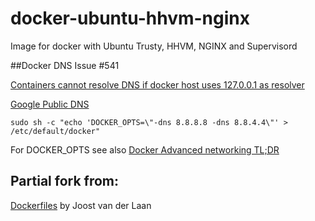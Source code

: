 docker-ubuntu-hhvm-nginx
========================

Image for docker with Ubuntu Trusty, HHVM, NGINX and Supervisord

##Docker DNS Issue #541

[ Containers cannot resolve DNS if docker host uses 127.0.0.1 as resolver](https://github.com/docker/docker/issues/541)

[Google Public DNS](https://developers.google.com/speed/public-dns/docs/using?hl=nl)

    sudo sh -c "echo 'DOCKER_OPTS=\"-dns 8.8.8.8 -dns 8.8.4.4\"' > /etc/default/docker"

For DOCKER_OPTS see also [Docker Advanced networking TL;DR](https://docs.docker.com/articles/networking/)

## Partial fork from:

[Dockerfiles](https://github.com/Joostvanderlaan/dockerfiles/tree/master/ubuntu14/baseimage-nginx-hhvm)
by Joost van der Laan

